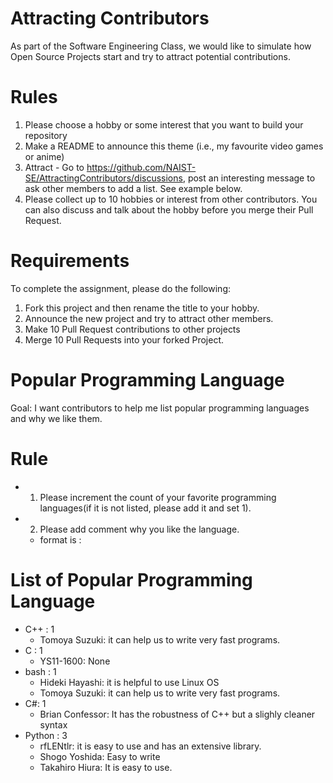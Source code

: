 # Attracting Contributors
As part of the Software Engineering Class, we would like to simulate how Open Source Projects start and try to attract potential contributions.

# Rules

1. Please choose a hobby or some interest that you want to build your repository
2. Make a README to announce this theme (i.e., my favourite video games or anime)
3. Attract - Go to https://github.com/NAIST-SE/AttractingContributors/discussions, post an interesting message to ask other members to add a list. See example below.
4. Please collect up to 10 hobbies or interest from other contributors. You can also discuss and talk about the hobby before you merge their Pull Request.

# Requirements
To complete the assignment, please do the following:
1. Fork this project and then rename the title to your hobby. 
2. Announce the new project and try to attract other members.
3. Make 10 Pull Request contributions to other projects
4. Merge 10 Pull Requests into your forked Project.

# Popular Programming Language
Goal: I want contributors to help me list popular programming languages and why we like them. 

# Rule 
- 1. Please increment the count of your favorite programming languages(if it is not listed, please add it and set 1).
- 2. Please add comment why you like the language. 
  - format is <your-name>:<comment>

# List of Popular Programming Language
- C++ : 1
  - Tomoya Suzuki: it can help us to write very fast programs.
- C : 1
  - YS11-1600: None 
- bash : 1
  - Hideki Hayashi: it is helpful to use Linux OS
  - Tomoya Suzuki: it can help us to write very fast programs.
- C#: 1
  - Brian Confessor: It has the robustness of C++ but a slighly cleaner syntax  
- Python : 3
  - rfLENtlr: it is easy to use and has an extensive library.
  - Shogo Yoshida: Easy to write
  - Takahiro Hiura: It is easy to use.
